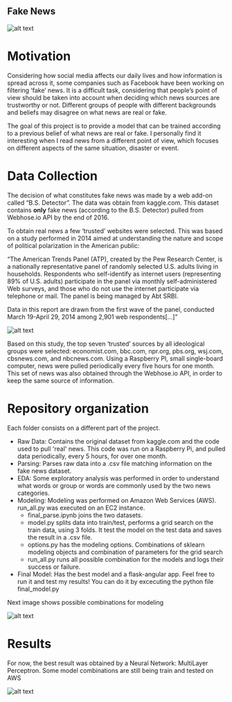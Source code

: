 ## Fake News

![alt text](https://raw.github.com/rickyca/Fake-News/master/images/wordclouds.png)

# Motivation 

Considering how social media affects our daily lives and how information is spread across it, some companies such as Facebook have been working on filtering ‘fake’ news. It is a difficult task, considering that people’s point of view should be taken into account when deciding which news sources are trustworthy or not. Different groups of people with different backgrounds and beliefs may disagree on what news are real or fake.

The goal of this project is to provide a model that can be trained according to a previous belief of what news are real or fake. I personally find it interesting when I read news from a different point of view, which focuses on different aspects of the same situation, disaster or event. 

# Data Collection 

The decision of what constitutes fake news was made by a web add-on called “B.S. Detector”. The data was obtain from kaggle.com. This dataset contains **only** fake news (according to the B.S. Detector) pulled from Webhose.io API by the end of 2016.

To obtain real news a few ‘trusted’ websites were selected. This was based on a study performed in 2014 aimed at understanding the nature and scope of political polarization in the American public:

“The American Trends Panel (ATP), created by the Pew Research Center, is a nationally representative panel of randomly selected U.S. adults living in households. Respondents who self-identify as internet users (representing 89% of U.S. adults) participate in the panel via monthly self-administered Web surveys, and those who do not use the internet participate via telephone or mail. The panel is being managed by Abt SRBI.

Data in this report are drawn from the first wave of the panel, conducted March 19-April 29, 2014 among 2,901 web respondents[...]”

![alt text](https://raw.github.com/rickyca/Fake-News/master/images/trust_levels.png)

Based on this study, the top seven ‘trusted’ sources by all ideological groups were selected: economist.com, bbc.com, npr.org, pbs.org, wsj.com, cbsnews.com, and nbcnews.com. Using a Raspberry PI, small single-board computer, news were pulled periodically every five hours for one month. This set of news was also obtained through the Webhose.io API, in order to keep the same source of information.

# Repository organization

Each folder consists on a different part of the project.

 - Raw Data: Contains the original dataset from kaggle.com and the code used to pull 'real' news. This code was run on a Raspberry Pi, and pulled data periodically, every 5 hours, for over one month.
 - Parsing: Parses raw data into a .csv file matching information on the fake news dataset.
 - EDA: Some exploratory analysis was performed in order to understand what words or group or words are commonly used by the two news categories.
 - Modeling: Modeling was performed on Amazon Web Services (AWS). run_all.py was executed on an EC2 instance.
   - final_parse.ipynb joins the two datasets. 
   - model.py splits data into train/test, performs a grid search on the train data, using 3 folds. It test the model on the test data and saves the result in a .csv file.
   - options.py has the modeling options. Combinations of sklearn modeling objects and combination of parameters for the grid search
   - run_all.py runs all possible combination for the models and logs their success or failure.
 - Final Model: Has the best model and a flask-angular app. Feel free to run it and test my results! You can do it by excecuting the python file final_model.py

Next image shows possible combinations for modeling

![alt text](https://raw.github.com/rickyca/Fake-News/master/images/model.png)

# Results

For now, the best result was obtained by a Neural Network: MultiLayer Perceptron. Some model combinations are still being train and tested on AWS

![alt text](https://raw.github.com/rickyca/Fake-News/master/images/best_result.png)

